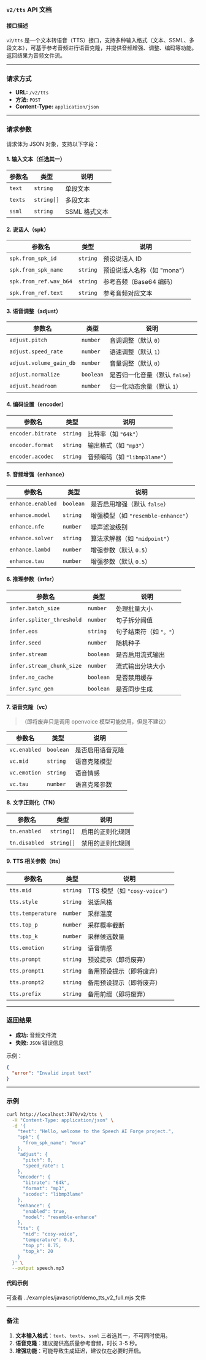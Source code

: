 ### `v2/tts` API 文档

#### **接口描述**
`v2/tts` 是一个文本转语音（TTS）接口，支持多种输入格式（文本、SSML、多段文本），可基于参考音频进行语音克隆，并提供音频增强、调整、编码等功能。返回结果为音频文件流。

---

### **请求方式**
- **URL:** `/v2/tts`
- **方法:** `POST`
- **Content-Type:** `application/json`

---

### **请求参数**
请求体为 JSON 对象，支持以下字段：

#### **1. 输入文本（任选其一）**
| 参数名 | 类型 | 说明 |
|--------|------|------|
| `text` | `string` | 单段文本 |
| `texts` | `string[]` | 多段文本 |
| `ssml` | `string` | SSML 格式文本 |

#### **2. 说话人（spk）**
| 参数名 | 类型 | 说明 |
|--------|------|------|
| `spk.from_spk_id` | `string` | 预设说话人 ID |
| `spk.from_spk_name` | `string` | 预设说话人名称（如 "mona"） |
| `spk.from_ref.wav_b64` | `string` | 参考音频（Base64 编码） |
| `spk.from_ref.text` | `string` | 参考音频对应文本 |

#### **3. 语音调整（adjust）**
| 参数名 | 类型 | 说明 |
|--------|------|------|
| `adjust.pitch` | `number` | 音调调整（默认 `0`） |
| `adjust.speed_rate` | `number` | 语速调整（默认 `1`） |
| `adjust.volume_gain_db` | `number` | 音量调整（默认 `0`） |
| `adjust.normalize` | `boolean` | 是否归一化音量（默认 `false`） |
| `adjust.headroom` | `number` | 归一化动态余量（默认 `1`） |

#### **4. 编码设置（encoder）**
| 参数名 | 类型 | 说明 |
|--------|------|------|
| `encoder.bitrate` | `string` | 比特率（如 `"64k"`） |
| `encoder.format` | `string` | 输出格式（如 `"mp3"`） |
| `encoder.acodec` | `string` | 音频编码（如 `"libmp3lame"`） |

#### **5. 音频增强（enhance）**
| 参数名 | 类型 | 说明 |
|--------|------|------|
| `enhance.enabled` | `boolean` | 是否启用增强（默认 `false`） |
| `enhance.model` | `string` | 增强模型（如 `"resemble-enhance"`） |
| `enhance.nfe` | `number` | 噪声滤波级别 |
| `enhance.solver` | `string` | 算法求解器（如 `"midpoint"`） |
| `enhance.lambd` | `number` | 增强参数（默认 `0.5`） |
| `enhance.tau` | `number` | 增强参数（默认 `0.5`） |

#### **6. 推理参数（infer）**
| 参数名 | 类型 | 说明 |
|--------|------|------|
| `infer.batch_size` | `number` | 处理批量大小 |
| `infer.spliter_threshold` | `number` | 句子拆分阈值 |
| `infer.eos` | `string` | 句子结束符（如 `"。"`） |
| `infer.seed` | `number` | 随机种子 |
| `infer.stream` | `boolean` | 是否启用流式输出 |
| `infer.stream_chunk_size` | `number` | 流式输出分块大小 |
| `infer.no_cache` | `boolean` | 是否禁用缓存 |
| `infer.sync_gen` | `boolean` | 是否同步生成 |

#### **7. 语音克隆（vc）**
> （即将废弃只是调用 openvoice 模型可能使用，但是不建议）

| 参数名 | 类型 | 说明 |
|--------|------|------|
| `vc.enabled` | `boolean` | 是否启用语音克隆 |
| `vc.mid` | `string` | 语音克隆模型 |
| `vc.emotion` | `string` | 语音情感 |
| `vc.tau` | `number` | 语音克隆参数 |

#### **8. 文字正则化（TN）**
| 参数名 | 类型 | 说明 |
|--------|------|------|
| `tn.enabled` | `string[]` | 启用的正则化规则 |
| `tn.disabled` | `string[]` | 禁用的正则化规则 |

#### **9. TTS 相关参数（tts）**
| 参数名 | 类型 | 说明 |
|--------|------|------|
| `tts.mid` | `string` | TTS 模型（如 `"cosy-voice"`） |
| `tts.style` | `string` | 说话风格 |
| `tts.temperature` | `number` | 采样温度 |
| `tts.top_p` | `number` | 采样概率截断 |
| `tts.top_k` | `number` | 采样候选数量 |
| `tts.emotion` | `string` | 语音情感 |
| `tts.prompt` | `string` | 预设提示（即将废弃） |
| `tts.prompt1` | `string` | 备用预设提示（即将废弃） |
| `tts.prompt2` | `string` | 备用预设提示（即将废弃） |
| `tts.prefix` | `string` | 备用前缀（即将废弃） |

---

### **返回结果**
- **成功:** 音频文件流
- **失败:** `JSON` 错误信息

示例：
```json
{
  "error": "Invalid input text"
}
```

---

### **示例**

```bash
curl http://localhost:7870/v2/tts \
  -H "Content-Type: application/json" \
  -d '{
    "text": "Hello, welcome to the Speech AI Forge project.",
    "spk": {
      "from_spk_name": "mona"
    },
    "adjust": {
      "pitch": 0,
      "speed_rate": 1
    },
    "encoder": {
      "bitrate": "64k",
      "format": "mp3",
      "acodec": "libmp3lame"
    },
    "enhance": {
      "enabled": true,
      "model": "resemble-enhance"
    },
    "tts": {
      "mid": "cosy-voice",
      "temperature": 0.3,
      "top_p": 0.75,
      "top_k": 20
    }
  }' \
  --output speech.mp3
```

#### 代码示例
可查看 ../examples/javascript/demo_tts_v2_full.mjs 文件

---

### **备注**
1. **文本输入格式**：`text`、`texts`、`ssml` 三者选其一，不可同时使用。
2. **语音克隆**：建议提供高质量参考音频，时长 3-5 秒。
3. **增强功能**：可能导致生成延迟，建议仅在必要时开启。
